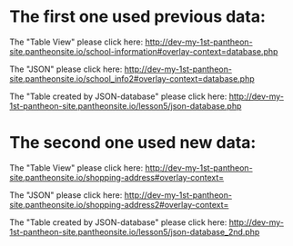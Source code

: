 The first one used previous data:
=============
  The "Table View" please click here: http://dev-my-1st-pantheon-site.pantheonsite.io/school-information#overlay-context=database.php

  The "JSON" please click here: http://dev-my-1st-pantheon-site.pantheonsite.io/school_info2#overlay-context=database.php

  The "Table created by JSON-database" please click here: http://dev-my-1st-pantheon-site.pantheonsite.io/lesson5/json-database.php


The second one used new data:
=============
  The "Table View" please click here: http://dev-my-1st-pantheon-site.pantheonsite.io/shopping-address#overlay-context=

  The "JSON" please click here: http://dev-my-1st-pantheon-site.pantheonsite.io/shopping-address2#overlay-context=

  The "Table created by JSON-database" please click here: http://dev-my-1st-pantheon-site.pantheonsite.io/lesson5/json-database_2nd.php
